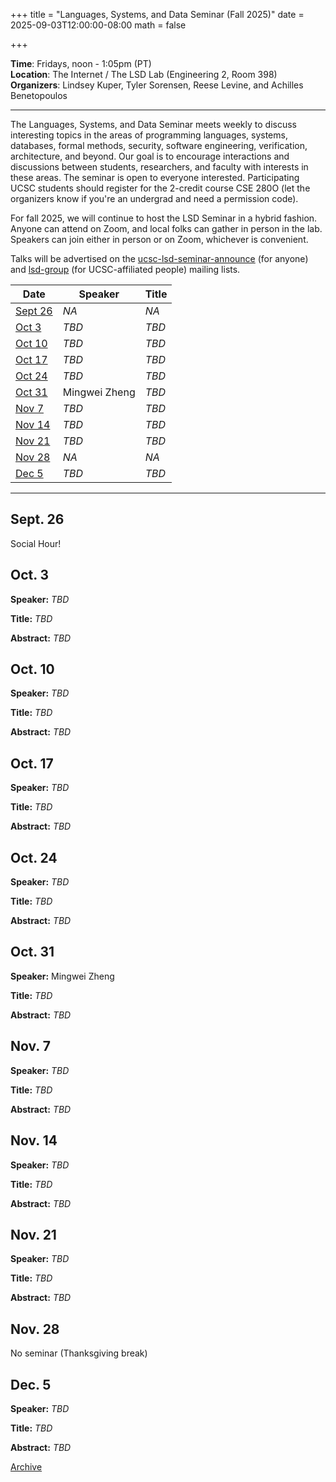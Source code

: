 +++
title = "Languages, Systems, and Data Seminar (Fall 2025)"
date = 2025-09-03T12:00:00-08:00
math = false

+++

**Time**: Fridays, noon - 1:05pm (PT) <br />
**Location**: The Internet / The LSD Lab (Engineering 2, Room 398) <br />
**Organizers**: Lindsey Kuper, Tyler Sorensen, Reese Levine, and Achilles Benetopoulos <br />

---

The Languages, Systems, and Data Seminar meets weekly to discuss interesting topics in the areas of programming languages, systems, databases, formal methods, security, software engineering, verification, architecture, and beyond.  Our goal is to encourage interactions and discussions between students, researchers, and faculty with interests in these areas.  The seminar is open to everyone interested.  Participating UCSC students should register for the 2-credit course CSE 280O (let the organizers know if you're an undergrad and need a permission code).

For fall 2025, we will continue to host the LSD Seminar in a hybrid fashion.  Anyone can attend on Zoom, and local folks can gather in person in the lab.  Speakers can join either in person or on Zoom, whichever is convenient.

Talks will be advertised on the [ucsc-lsd-seminar-announce](https://groups.google.com/g/ucsc-lsd-seminar-announce/about) (for anyone) and [lsd-group](https://groups.google.com/a/ucsc.edu/g/lsd-group/about) (for UCSC-affiliated people) mailing lists.

| Date                | Speaker | Title |
|---------------------|---------|-------|
| [Sept 26](#sept-26) | _NA_    | _NA_  |
| [Oct 3](#oct-3)     | _TBD_   | _TBD_ |
| [Oct 10](#oct-10)   | _TBD_   | _TBD_ |
| [Oct 17](#oct-17)   | _TBD_   | _TBD_ |
| [Oct 24](#oct-24)   | _TBD_   | _TBD_ |
| [Oct 31](#oct-31)   | Mingwei Zheng   | _TBD_ |
| [Nov 7](#nov-7)     | _TBD_   | _TBD_ |
| [Nov 14](#nov-14)   | _TBD_   | _TBD_ |
| [Nov 21](#nov-21)   | _TBD_   | _TBD_ |
| [Nov 28](#nov-28)   | _NA_    | _NA_  |
| [Dec 5](#dec-5)     | _TBD_   | _TBD_ |

---

## Sept. 26

Social Hour!

## Oct. 3

**Speaker:** _TBD_

**Title:** _TBD_

**Abstract:** _TBD_

## Oct. 10

**Speaker:** _TBD_

**Title:** _TBD_

**Abstract:** _TBD_

## Oct. 17

**Speaker:** _TBD_

**Title:** _TBD_

**Abstract:** _TBD_

## Oct. 24

**Speaker:** _TBD_

**Title:** _TBD_

**Abstract:** _TBD_

## Oct. 31

**Speaker:** Mingwei Zheng

**Title:** _TBD_

**Abstract:** _TBD_

## Nov. 7

**Speaker:** _TBD_

**Title:** _TBD_

**Abstract:** _TBD_

## Nov. 14

**Speaker:** _TBD_

**Title:** _TBD_

**Abstract:** _TBD_

## Nov. 21

**Speaker:** _TBD_

**Title:** _TBD_

**Abstract:** _TBD_

## Nov. 28

No seminar (Thanksgiving break)

## Dec. 5

**Speaker:** _TBD_

**Title:** _TBD_

**Abstract:** _TBD_

[Archive](../)
